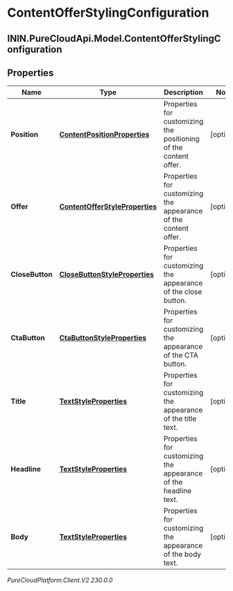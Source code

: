 # ContentOfferStylingConfiguration

## ININ.PureCloudApi.Model.ContentOfferStylingConfiguration

## Properties

|Name | Type | Description | Notes|
|------------ | ------------- | ------------- | -------------|
| **Position** | [**ContentPositionProperties**](ContentPositionProperties) | Properties for customizing the positioning of the content offer. | [optional] |
| **Offer** | [**ContentOfferStyleProperties**](ContentOfferStyleProperties) | Properties for customizing the appearance of the content offer. | [optional] |
| **CloseButton** | [**CloseButtonStyleProperties**](CloseButtonStyleProperties) | Properties for customizing the appearance of the close button. | [optional] |
| **CtaButton** | [**CtaButtonStyleProperties**](CtaButtonStyleProperties) | Properties for customizing the appearance of the CTA button. | [optional] |
| **Title** | [**TextStyleProperties**](TextStyleProperties) | Properties for customizing the appearance of the title text. | [optional] |
| **Headline** | [**TextStyleProperties**](TextStyleProperties) | Properties for customizing the appearance of the headline text. | [optional] |
| **Body** | [**TextStyleProperties**](TextStyleProperties) | Properties for customizing the appearance of the body text. | [optional] |



_PureCloudPlatform.Client.V2 230.0.0_
